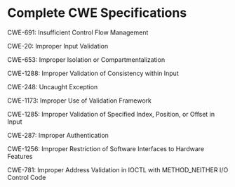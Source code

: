 

# Complete CWE Specifications

CWE-691: Insufficient Control Flow Management

CWE-20: Improper Input Validation

CWE-653: Improper Isolation or Compartmentalization

CWE-1288: Improper Validation of Consistency within Input

CWE-248: Uncaught Exception

CWE-1173: Improper Use of Validation Framework

CWE-1285: Improper Validation of Specified Index, Position, or Offset in Input

CWE-287: Improper Authentication

CWE-1256: Improper Restriction of Software Interfaces to Hardware Features

CWE-781: Improper Address Validation in IOCTL with METHOD_NEITHER I/O Control Code